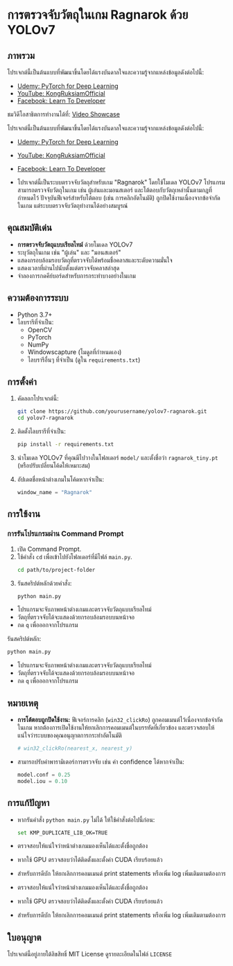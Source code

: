 # การตรวจจับวัตถุในเกม Ragnarok ด้วย YOLOv7

## ภาพรวม

โปรเจกต์นี้เป็นต้นแบบที่พัฒนาขึ้นโดยได้แรงบันดาลใจและความรู้จากแหล่งข้อมูลดังต่อไปนี้:
- [Udemy: PyTorch for Deep Learning](https://www.udemy.com/course/pytorch-for-deep-learning)
- [YouTube: KongRuksiamOfficial](https://www.youtube.com/@KongRuksiamOfficial)
- [Facebook: Learn To Developer](https://www.facebook.com/learntodeveloper)

ชมวิดีโอสาธิตการทำงานได้ที่: [Video Showcase](https://drive.google.com/file/d/13POpHSujrL1a_N3QFVyuV7xvRUZ4rlkI/view?usp=sharing)

โปรเจกต์นี้เป็นต้นแบบที่พัฒนาขึ้นโดยได้แรงบันดาลใจและความรู้จากแหล่งข้อมูลดังต่อไปนี้:

- [Udemy: PyTorch for Deep Learning](https://www.udemy.com/course/pytorch-for-deep-learning)
- [YouTube: KongRuksiamOfficial](https://www.youtube.com/@KongRuksiamOfficial)
- [Facebook: Learn To Developer](https://www.facebook.com/learntodeveloper)

- โปรเจกต์นี้เป็นระบบตรวจจับวัตถุสำหรับเกม "Ragnarok" โดยใช้โมเดล YOLOv7 โปรแกรมสามารถตรวจจับวัตถุในเกม เช่น ผู้เล่นและมอนสเตอร์ และโต้ตอบกับวัตถุเหล่านั้นตามกฎที่กำหนดไว้ ปัจจุบันฟีเจอร์สำหรับโต้ตอบ (เช่น การคลิกอัตโนมัติ) ถูกปิดใช้งานเนื่องจากข้อจำกัดในเกม แต่ระบบตรวจจับวัตถุทำงานได้อย่างสมบูรณ์

## คุณสมบัติเด่น

- **การตรวจจับวัตถุแบบเรียลไทม์** ด้วยโมเดล YOLOv7
- ระบุวัตถุในเกม เช่น "ผู้เล่น" และ "มอนสเตอร์"
- แสดงกรอบล้อมรอบวัตถุที่ตรวจจับได้พร้อมชื่อคลาสและระดับความมั่นใจ
- แสดงเวลาที่ผ่านไปนับตั้งแต่ตรวจจับคลาสล่าสุด
- จำลองการกดคีย์บอร์ดสำหรับการกระทำบางอย่างในเกม

## ความต้องการระบบ

- Python 3.7+
- ไลบรารีที่จำเป็น:
  - OpenCV
  - PyTorch
  - NumPy
  - Windowscapture (โมดูลที่กำหนดเอง)
  - ไลบรารีอื่นๆ ที่จำเป็น (ดูใน `requirements.txt`)

## การตั้งค่า

1. คัดลอกโปรเจกต์นี้:

   ```bash
   git clone https://github.com/yourusername/yolov7-ragnarok.git
   cd yolov7-ragnarok
   ```

2. ติดตั้งไลบรารีที่จำเป็น:

   ```bash
   pip install -r requirements.txt
   ```

3. นำโมเดล YOLOv7 ที่คุณมีไปวางในโฟลเดอร์ `model/` และตั้งชื่อว่า `ragnarok_tiny.pt` (หรือปรับเปลี่ยนโค้ดให้เหมาะสม)

4. อัปเดตชื่อหน้าต่างเกมในโค้ดหากจำเป็น:

   ```python
   window_name = "Ragnarok"
   ```

## การใช้งาน

### การรันโปรแกรมผ่าน Command Prompt
1. เปิด Command Prompt.
2. ใช้คำสั่ง `cd` เพื่อเข้าไปยังโฟลเดอร์ที่มีไฟล์ `main.py`.
   ```bash
   cd path/to/project-folder
   ```
3. รันสคริปต์หลักด้วยคำสั่ง:
   ```bash
   python main.py
   ```

- โปรแกรมจะจับภาพหน้าต่างเกมและตรวจจับวัตถุแบบเรียลไทม์
- วัตถุที่ตรวจจับได้จะแสดงด้วยกรอบล้อมรอบบนหน้าจอ
- กด `q` เพื่อออกจากโปรแกรม

รันสคริปต์หลัก:

```bash
python main.py
```

- โปรแกรมจะจับภาพหน้าต่างเกมและตรวจจับวัตถุแบบเรียลไทม์
- วัตถุที่ตรวจจับได้จะแสดงด้วยกรอบล้อมรอบบนหน้าจอ
- กด `q` เพื่อออกจากโปรแกรม

## หมายเหตุ

- **การโต้ตอบถูกปิดใช้งาน:** ฟีเจอร์การคลิก (`win32_clickRo`) ถูกคอมเมนต์ไว้เนื่องจากข้อจำกัดในเกม หากต้องการเปิดใช้งานให้ยกเลิกการคอมเมนต์ในบรรทัดที่เกี่ยวข้อง และตรวจสอบให้แน่ใจว่าระบบของคุณอนุญาตการกระทำอัตโนมัติ
  ```python
  # win32_clickRo(nearest_x, nearest_y)
  ```
- สามารถปรับค่าพารามิเตอร์การตรวจจับ เช่น ค่า confidence ได้หากจำเป็น:
  ```python
  model.conf = 0.25
  model.iou = 0.10
  ```

## การแก้ปัญหา

- หากรันคำสั่ง `python main.py` ไม่ได้ ให้ใช้คำสั่งต่อไปนี้ก่อน:
  ```bash
  set KMP_DUPLICATE_LIB_OK=TRUE
  ```
- ตรวจสอบให้แน่ใจว่าหน้าต่างเกมมองเห็นได้และตั้งชื่อถูกต้อง
- หากใช้ GPU ตรวจสอบว่าได้ติดตั้งและตั้งค่า CUDA เรียบร้อยแล้ว
- สำหรับการดีบัก ให้ยกเลิกการคอมเมนต์ print statements หรือเพิ่ม log เพิ่มเติมตามต้องการ

- ตรวจสอบให้แน่ใจว่าหน้าต่างเกมมองเห็นได้และตั้งชื่อถูกต้อง
- หากใช้ GPU ตรวจสอบว่าได้ติดตั้งและตั้งค่า CUDA เรียบร้อยแล้ว
- สำหรับการดีบัก ให้ยกเลิกการคอมเมนต์ print statements หรือเพิ่ม log เพิ่มเติมตามต้องการ

## ใบอนุญาต

โปรเจกต์นี้อยู่ภายใต้ลิขสิทธิ์ MIT License ดูรายละเอียดในไฟล์ `LICENSE`

